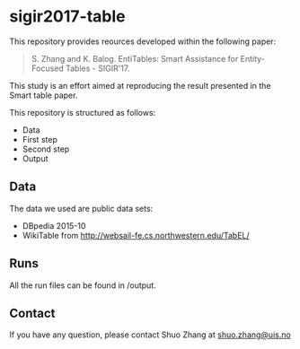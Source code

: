 # sigir2017-table

This repository provides reources developed within the following paper:

> S. Zhang and K. Balog. EntiTables: Smart Assistance for Entity-Focused Tables - SIGIR'17.

This study is an effort aimed at reproducing the result presented in the Smart table paper.

This repository is structured as follows:

- Data
- First step
- Second step
- Output

## Data
The data we used are public data sets:
- DBpedia 2015-10
- WikiTable from http://websail-fe.cs.northwestern.edu/TabEL/

## Runs
All the run files can be found in /output.

## Contact
If you have any question, please contact Shuo Zhang at shuo.zhang@uis.no
